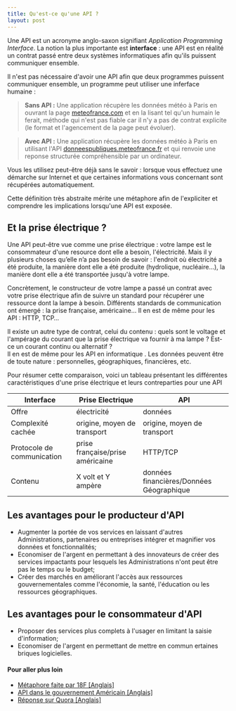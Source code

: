 ```yaml
---
title: Qu'est-ce qu'une API ?
layout: post
---
```


Une API est un acronyme anglo-saxon signifiant *Application Programming Interface*. La notion la plus importante est **interface** : une API est en réalité un contrat passé entre deux systèmes informatiques afin qu'ils puissent communiquer ensemble.

Il n'est pas nécessaire d'avoir une API afin que deux programmes puissent communiquer ensemble, un programme peut utiliser une inferface humaine&nbsp;:

> **Sans API&nbsp;:**
> Une application récupère les données météo à Paris en ouvrant la page [meteofrance.com](http://www.meteofrance.com/previsions-meteo-france/paris/75) et en la lisant tel qu'un humain le ferait, méthode qui n'est pas fiable car il n'y a pas de contrat explicite (le format et l'agencement de la page peut évoluer).

> **Avec API&nbsp;:**
> Une application récupère les données météo à Paris en utilisant l'API [donneespubliques.meteofrance.fr](https://donneespubliques.meteofrance.fr/) et qui renvoie une reponse structurée compréhensible par un ordinateur.


Vous les utilisez peut-être déjà sans le savoir&nbsp;: lorsque vous effectuez une démarche sur Internet et que certaines informations vous concernant sont récupérées automatiquement.

Cette définition très abstraite mérite une métaphore afin de l'expliciter et comprendre les implications lorsqu'une API est exposée.

## Et la prise électrique ?

Une API peut-être vue comme une prise électrique&nbsp;:  votre lampe est le consommateur d'une resource dont elle a besoin, l'électricité. Mais il y plusieurs choses qu’elle n’a pas besoin de savoir&nbsp;: l'endroit où électricité a été produite, la manière dont elle a été produite (hydrolique, nucléaire&hellip;), la manière dont elle a été transportée jusqu'à votre lampe.

Concrètement, le constructeur de votre lampe a passé un contrat avec votre prise électrique afin de suivre un standard pour récupérer une ressource dont la lampe à besoin. Différents standards de communication ont émergé&nbsp;: la prise française, américaine&hellip; Il en est de même pour les API&nbsp;: HTTP, TCP&hellip;

Il existe un autre type de contrat, celui du contenu&nbsp;: quels sont le voltage et l'ampérage du courant que la prise électrique va fournir à ma lampe&nbsp;? Est-ce un courant continu ou alternatif&nbsp;?  
Il en est de même pour les API en informatique&nbsp;. Les données peuvent être de toute nature : personnelles, géographiques, financières, etc.

Pour résumer cette comparaison, voici un tableau présentant les différentes caractéristiques d'une prise électrique et leurs contreparties pour une API

| Interface    | Prise Electrique                 | API                                       |
|--------------|----------------------------------|-------------------------------------------|
| Offre        | électricité                      | données                                   |
| Complexité cachée| origine, moyen de transport      | origine, moyen de transport               |
| Protocole de communication       | prise française/prise américaine | HTTP/TCP                                 |
| Contenu      | X volt et Y ampère               | données financières/Données Géographique |

## Les avantages pour le producteur d'API

  * Augmenter la portée de vos services en laissant d'autres Administrations, partenaires ou entreprises intégrer et magnifier vos données et fonctionnalités;
  * Economiser de l'argent en permettant à des innovateurs de créer des services impactants pour lesquels les Administrations n'ont peut être pas le temps ou le budget;
  * Créer des marchés en améliorant l'accès aux ressources gouvernementales comme l'économie, la santé, l'éducation ou les ressources géographiques.

## Les avantages pour le consommateur d'API

  * Proposer des services plus complets à l'usager en limitant la saisie d'information;
  * Economiser de l'argent en permettant de mettre en commun ertaines briques logicielles.


#### Pour aller plus loin

  * [Métaphore faite par 18F [Anglais]](https://18f.gsa.gov/2016/04/22/what-is-an-api/)
  * [API dans le gouvernement Américain [Anglais]](https://www.digitalgov.gov/2013/04/30/apis-in-government/)
  * [Réponse sur Quora [Anglais]](https://www.quora.com/What-is-an-API-4)
